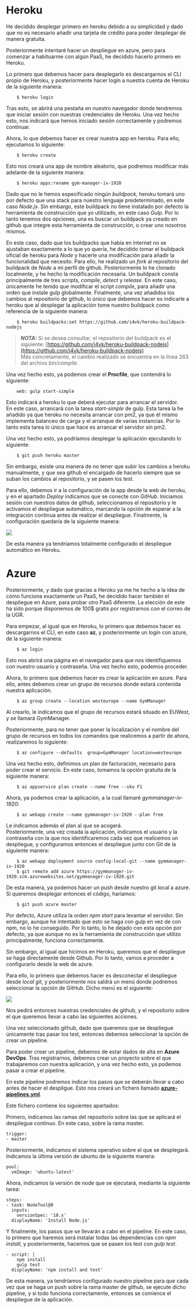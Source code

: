 # Heroku

He decidido desplegar primero en heroku debido a su simplicidad y dado que no es necesario añadir una tarjeta de crédito para poder desplegar de manera gratuita.

Posteriormente intentaré hacer un despliegue en azure, pero para comenzar a habituarme con algún PaaS, he decidido hacerlo primero en Heroku.

Lo primero que debemos hacer para desplegarlo es descargarnos el CLI propio de Heroku, y posteriormente hacer login a nuestra cuenta de Heroku de la siguiente manera:

        $ heroku login

Tras esto, se abrirá una pestaña en nuestro navegador donde tendremos que iniciar sesión con nuestras credenciales de Heroku. Una vez hecho esto, nos indicará que hemos iniciado sesión correctamente y podremos continuar.

Ahora, lo que debemos hacer es crear nuestra app en heroku. Para ello, ejecutamos lo siguiente:

        $ heroku create

Esto nos creará una app de nombre aleatorio, que podremos modificar más adelante de la siguiente manera:

        $ heroku apps:rename gym-manager-iv-1920

Dado que no le hemos especificado ningún *buildpack*, heroku tomará uno por defecto que una stack para nuestro lenguaje predeterminado, en este caso *Node.js*. Sin embargo, este buildpack no tiene instalado por defecto la herramienta de construcción que yo utilizado, en este caso *Gulp*. Por lo tanto tenemos dos opciones, una es buscar un buildpack ya creado en github que integre esta herramienta de construcción, o crear uno nosotros mismos.

En este caso, dado que los buildpacks que había en internet no se ajustaban exactamente a lo que yo quería, he decidido tomar el buildpack oficial de heroku para *Node* y hacerle una modificación para añadir la funcionalidad que necesito. Para ello, he realizado un *fork* al repositorio del buildpack de *Node* a mi perfil de github. Posteriormente lo he clonado localmente, y he hecho la modificación necesaria. Un buildpack consta principalmente de tres scripts, *compile*, *detect* y *release*. En este caso, únicamente he tenido que modificar el script *compile*, para añadir una orden que instale gulp globalmente. Finalmente, una vez añadidos los cambios al repositorio de github, lo único que debemos hacer es indicarle a heroku que al desplegar la aplicación tome nuestro buildpack como referencia de la siguiente manera:

        $ heroku buildpacks:set https://github.com/i4vk/heroku-buildpack-nodejs

> **_NOTA:_**  Si se desea consultar, el repositorio del buildpack es el siguiente: [https://github.com/i4vk/heroku-buildpack-nodejs](https://github.com/i4vk/heroku-buildpack-nodejs)  
> Más concretamente, el cambio realizado se encuentra en la línea 263 del archivo *bin/compile*.

Una vez hecho esto, ya podemos crear el **Procfile**, que contendrá lo siguiente:

        web: gulp start-simple

Esto indicará a heroku lo que deberá ejecutar para arrancar el servidor.  
En este caso, arrancará con la tarea *start-simple* de gulp. Esta tarea la he añadido ya que heroku no necesita arrancar con pm2, ya que él mismo implementa balanceo de carga y el arranque de varias instancias. Por lo tanto esta tarea lo único que hace es arrancar el servidor sin pm2.

Una vez hecho esto, ya podríamos desplegar la aplicación ejecutando lo siguiente:

        $ git push heroku master

Sin embargo, existe una manera de no tener que subir los cambios a heroku manualmente, y que sea github el encargado de hacerlo siempre que se suban los cambios al repositorio, y se pasen los test.

Para ello, debemos ir a la configuración de la app desde la web de heroku, y en el apartado *Deploy* indicamos que se conecte con *GitHub*. Iniciamos sesión con nuestros datos de github, seleccionamos el repositorio y le activamos el despliegue automático, marcando la opción de esperar a la integración continua antes de realizar el despliegue. Finalmente, la configuración quedaría de la siguiente manera:

![](./images/despliegue_automatico_heroku.png)

De esta manera ya tendríamos totalmente configurado el despliegue automático en Heroku.


# Azure

Posteriormente, y dado que gracias a Heroku ya me he hecho a la idea de cómo funciona exactamente un PaaS, he decidido hacer también el despliegue en Azure, para probar otro PaaS diferente. La elección de este ha sido porque disponemos de 100$ gratis por registrarnos con el correo de la UGR.

Para empezar, al igual que en Heroku, lo primero que debemos hacer es descargarnos el CLI, en este caso **az**, y posteriormente un login con azure, de la siguiente manera:

        $ az login

Esto nos abrirá una página en el navegador para que nos identifiquemos con nuestro usuario y contraseña. Una vez hecho esto, podemos proceder.

Ahora, lo primero que debemos hacer es crear la aplicación en azure. Para ello, antes debemos crear un grupo de recursos donde estará contenida nuestra aplicación.

        $ az group create --location westeurope --name GymManager

Al crearlo, le indicamos que el grupo de recursos estará situado en EUWest, y se llamará GymManager.

Posteriormente, para no tener que poner la localización y el nombre del grupo de recursos en todos los comandos que realicemos a partir de ahora, realizaremos lo siguiente:

        $ az configure --defaults  group=GymManager location=westeurope

Una vez hecho esto, definimos un plan de facturación, necesario para poder crear el servicio. En este caso, tomamos la opción gratuita de la siguiente manera:

        $ az appservice plan create --name free --sku F1

Ahora, ya podemos crear la aplicación, a la cual llamaré *gymmanager-iv-1920*:

        $ az webapp create --name gymmanager-iv-1920 --plan free

Le indicamos además el plan al que se acogerá.  
Posteriormente, una vez creada la aplicación, indicamos el usuario y la contraseña con la que nos identificaremos cada vez que realicemos un despliegue, y configuramos entonces el despliegue junto con Git de la siguiente manera:

        $ az webapp deployment source config-local-git --name gymmanager-iv-1920
        $ git remote add azure https://gymmanager-iv-1920.scm.azurewebsites.net/gymmanager-iv-1920.git

De esta manera, ya podemos hacer un push desde nuestro git local a azure. Si queremos desplegar entonces el código, haríamos:

        $ git push azure master

Por defecto, Azure utiliza la orden *npm start* para levantar el servidor. Sin embargo, aunque he intentado que esto se haga con gulp en vez de con npm, no lo he conseguido. Por lo tanto, lo he dejado con esta opción por defecto, ya que aunque no es la herramienta de construcción que utilizo principalmente, funciona correctamente.

Sin embargo, al igual que hicimos en Heroku, queremos que el despliegue se haga directamente desde Github. Por lo tanto, vamos a proceder a configurarlo desde la web de azure. 

Para ello, lo primero que debemos hacer es desconectar el despliegue desde *local git*, y posteriormente nos saldrá un menú donde podremos seleccionar la opción de GitHub. Dicho menú es el siguiente:

![](./images/github_azure.png)

Nos pedirá entonces nuestras credenciales de github, y el repositorio sobre el que queremos llevar a cabo las siguientes acciones.

Una vez seleccionado github, dado que queremos que se despliegue únicamente tras pasar los test, entonces debemos seleccionar la opción de crear un pipeline.

Para poder crear un pipeline, debemos de estar dados de alta en **Azure DevOps**. Tras registrarnos, debemos crear un proyecto sobre el que trabajaremos con nuestra aplicación, y una vez hecho esto, ya podemos pasar a crear el pipeline.

En este pipeline podremos indicar los pasos que se deberán llevar a cabo antes de hacer el despligue. Esto nos creará un fichero llamado **[azure-pipelines.yml](https://github.com/i4vk/GymManager/blob/master/azure-pipelines.yml)**.

Este fichero contiene los siguientes apartados:

Primero, indicamos las ramas del repositorio sobre las que se aplicará el despliegue continuo. En este caso, sobre la rama master.  
~~~
trigger:
- master
~~~

Posteriormente, indicamos el sistema operativo sobre el que se desplegará. Indicamos la última versión de ubuntu de la siguiente manera:  
~~~
pool:
  vmImage: 'ubuntu-latest'
~~~

Ahora, indicamos la versión de node que se ejecutará, mediante la siguiente tarea:  
~~~
steps:
- task: NodeTool@0
  inputs:
    versionSpec: '10.x'
  displayName: 'Install Node.js'
~~~

Y finalmente, los pasos que se llevarán a cabo en el pipeline. En este caso, lo primero que haremos será instalar todas las dependencias con *npm install*, y posteriormente, hacemos que se pasen los test con *gulp test*.  
~~~
- script: |
    npm install
    gulp test
  displayName: 'npm install and test'
~~~

De esta manera, ya tendríamos configurado nuestro pipeline para que cada vez que se haga un push sobre la rama master de github, se ejecute dicho pipeline, y si todo funciona correctamente, entonces se comience el despliegue de la aplicación.